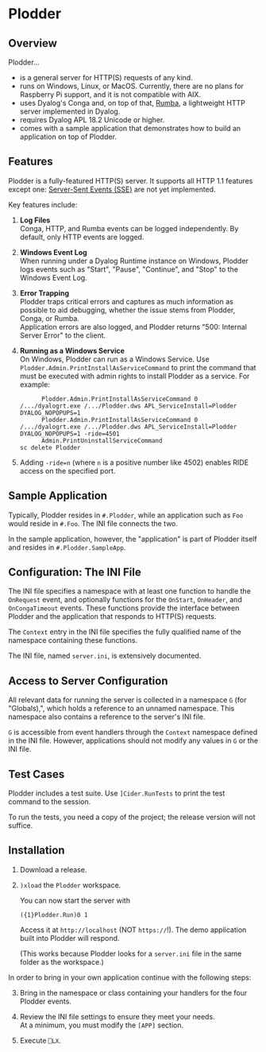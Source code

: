 # Plodder

## Overview

Plodder...

* is a general server for HTTP(S) requests of any kind.
* runs on Windows, Linux, or MacOS. Currently, there are no plans for Raspberry Pi support, and it is not compatible with AIX.
* uses Dyalog's Conga and, on top of that, [Rumba](https://github.com/the-carlisle-group/Rumba), a lightweight HTTP server implemented in Dyalog.
* requires Dyalog APL 18.2 Unicode or higher.
* comes with a sample application that demonstrates how to build an application on top of Plodder.

## Features

Plodder is a fully-featured HTTP(S) server. It supports all HTTP 1.1 features except one: [Server-Sent Events (SSE)](https://en.wikipedia.org/wiki/Server-sent_events) are not yet implemented.

Key features include:

1. **Log Files**  
   Conga, HTTP, and Rumba events can be logged independently. By default, only HTTP events are logged.

2. **Windows Event Log**  
   When running under a Dyalog Runtime instance on Windows, Plodder logs events such as "Start", "Pause", "Continue", and "Stop" to the Windows Event Log.

3. **Error Trapping**  
   Plodder traps critical errors and captures as much information as possible to aid debugging, whether the issue stems from Plodder, Conga, or Rumba.  
   Application errors are also logged, and Plodder returns "500: Internal Server Error" to the client.

4. **Running as a Windows Service**  
   On Windows, Plodder can run as a Windows Service. Use `Plodder.Admin.PrintInstallAsServiceCommand` to print the command that must be executed with admin rights to install Plodder as a service. For example:

   ```
         Plodder.Admin.PrintInstallAsServiceCommand 0
   /.../dyalogrt.exe /.../Plodder.dws APL_ServiceInstall=Plodder DYALOG_NOPOPUPS=1
         Plodder.Admin.PrintInstallAsServiceCommand 0
   /.../dyalogrt.exe /.../Plodder.dws APL_ServiceInstall=Plodder DYALOG_NOPOPUPS=1 -ride=4501
         Admin.PrintUninstallServiceCommand
   sc delete Plodder
   ```

5. Adding `-ride=n` (where `n` is a positive number like 4502) enables RIDE access on the specified port.

## Sample Application

Typically, Plodder resides in `#.Plodder`, while an application such as `Foo` would reside in `#.Foo`. The INI file connects the two.

In the sample application, however, the "application" is part of Plodder itself and resides in `#.Plodder.SampleApp`.

## Configuration: The INI File

The INI file specifies a namespace with at least one function to handle the `OnRequest` event, and optionally functions for the `OnStart`, `OnHeader`, and `OnCongaTimeout` events. These functions provide the interface between Plodder and the application that responds to HTTP(S) requests.

The `Context` entry in the INI file specifies the fully qualified name of the namespace containing these functions.

The INI file, named `server.ini`, is extensively documented.

## Access to Server Configuration

All relevant data for running the server is collected in a namespace `G` (for "Globals),", which holds a reference to an unnamed namespace. This namespace also contains a reference to the server's INI file.

`G` is accessible from event handlers through the `Context` namespace defined in the INI file. However, applications should not modify any values in `G` or the INI file.

## Test Cases

Plodder includes a test suite. Use `]Cider.RunTests` to print the test command to the session.

To run the tests, you need a copy of the project; the release version will not suffice.

## Installation

1. Download a release.

2. `)xload` the `Plodder` workspace.

   You can now start the server with 

   ```
   ({1}Plodder.Run)0 1
   ``` 

   Access it at `http://localhost` (NOT `https://`!). The demo application built into Plodder will respond.

   (This works because Plodder looks for a `server.ini` file in the same folder as the workspace.)

In order to bring in your own application continue with the following steps:

3. Bring in the namespace or class containing your handlers for the four Plodder events.

4. Review the INI file settings to ensure they meet your needs.  
At a minimum, you must modify the `[APP]` section.

5. Execute `⎕LX`.



